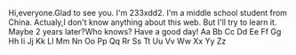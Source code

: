   Hi,everyone.Glad to see you.
  I'm 233xdd2.
  I'm a middle school student from China.
  Actualy,I don't know anything about this web.
  But I'll try to learn it.
  Maybe 2 years later?Who knows?
  Have a good day!
  Aa Bb Cc Dd Ee Ff Gg Hh Ii Jj Kk Ll Mm Nn Oo Pp Qq Rr Ss Tt Uu Vv Ww Xx Yy Zz
